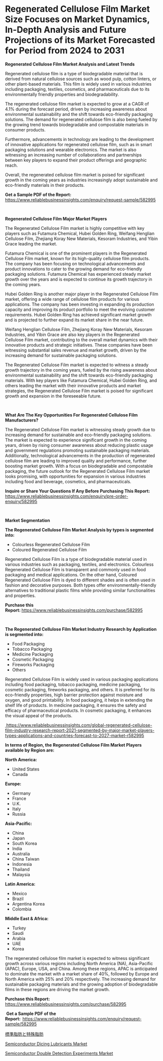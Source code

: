 <p><h1>Regenerated Cellulose Film Market Size Focuses on Market Dynamics, In-Depth Analysis and Future Projections of its Market Forecasted for Period from 2024 to 2031</h1></p><p><strong>Regenerated Cellulose Film Market Analysis and Latest Trends</strong></p>
<p><p>Regenerated cellulose film is a type of biodegradable material that is derived from natural cellulose sources such as wood pulp, cotton linters, or other plant-based materials. This film is widely used in various industries including packaging, textiles, cosmetics, and pharmaceuticals due to its environmentally friendly properties and biodegradability.</p><p>The regenerated cellulose film market is expected to grow at a CAGR of 4.1% during the forecast period, driven by increasing awareness about environmental sustainability and the shift towards eco-friendly packaging solutions. The demand for regenerated cellulose film is also being fueled by the growing trend towards biodegradable and compostable materials in consumer products.</p><p>Furthermore, advancements in technology are leading to the development of innovative applications for regenerated cellulose film, such as in smart packaging solutions and wearable electronics. The market is also witnessing an increasing number of collaborations and partnerships between key players to expand their product offerings and geographic reach.</p><p>Overall, the regenerated cellulose film market is poised for significant growth in the coming years as industries increasingly adopt sustainable and eco-friendly materials in their products.</p></p>
<p><strong>Get a Sample PDF of the Report:&nbsp;</strong> <a href="https://www.reliablebusinessinsights.com/enquiry/request-sample/582995">https://www.reliablebusinessinsights.com/enquiry/request-sample/582995</a></p>
<p>&nbsp;</p>
<p><strong>Regenerated Cellulose Film Major Market Players</strong></p>
<p><p>The Regenerated Cellulose Film market is highly competitive with key players such as Futamura Chemical, Hubei Golden Ring, Weifang Henglian Cellulose Film, Zhejiang Koray New Materials, Kesoram Industries, and Yibin Grace leading the market. </p><p>Futamura Chemical is one of the prominent players in the Regenerated Cellulose Film market, known for its high-quality cellulose film products. The company has been focusing on technological advancements and product innovations to cater to the growing demand for eco-friendly packaging solutions. Futamura Chemical has experienced steady market growth over the years and is expected to continue its growth trajectory in the coming years.</p><p>Hubei Golden Ring is another major player in the Regenerated Cellulose Film market, offering a wide range of cellulose film products for various applications. The company has been investing in expanding its production capacity and improving its product portfolio to meet the evolving customer requirements. Hubei Golden Ring has achieved significant market growth and is projected to further expand its market share in the near future.</p><p>Weifang Henglian Cellulose Film, Zhejiang Koray New Materials, Kesoram Industries, and Yibin Grace are also key players in the Regenerated Cellulose Film market, contributing to the overall market dynamics with their innovative products and strategic initiatives. These companies have been witnessing substantial sales revenue and market growth, driven by the increasing demand for sustainable packaging solutions.</p><p>The Regenerated Cellulose Film market is expected to witness a steady growth trajectory in the coming years, fueled by the rising awareness about environmental sustainability and the shift towards eco-friendly packaging materials. With key players like Futamura Chemical, Hubei Golden Ring, and others leading the market with their innovative products and market strategies, the Regenerated Cellulose Film market is poised for significant growth and expansion in the foreseeable future.</p></p>
<p>&nbsp;</p>
<p><strong>What Are The Key Opportunities For Regenerated Cellulose Film Manufacturers?</strong></p>
<p><p>The Regenerated Cellulose Film market is witnessing steady growth due to increasing demand for sustainable and eco-friendly packaging solutions. The market is expected to experience significant growth in the coming years, driven by rising consumer awareness about reducing plastic usage and government regulations promoting sustainable packaging materials. Additionally, technological advancements in the production of regenerated cellulose film are leading to improved quality and performance, further boosting market growth. With a focus on biodegradable and compostable packaging, the future outlook for the Regenerated Cellulose Film market looks promising, with opportunities for expansion in various industries including food and beverage, cosmetics, and pharmaceuticals.</p></p>
<p><strong>Inquire or Share Your Questions If Any Before Purchasing This Report:</strong> <a href="https://www.reliablebusinessinsights.com/enquiry/pre-order-enquiry/582995">https://www.reliablebusinessinsights.com/enquiry/pre-order-enquiry/582995</a></p>
<p>&nbsp;</p>
<p><strong>Market Segmentation</strong></p>
<p><strong>The Regenerated Cellulose Film Market Analysis by types is segmented into:</strong></p>
<p><ul><li>Colourless Regenerated Cellulose Film</li><li>Coloured Regenerated Cellulose Film</li></ul></p>
<p><p>Regenerated Cellulose Film is a type of biodegradable material used in various industries such as packaging, textiles, and electronics. Colourless Regenerated Cellulose Film is transparent and commonly used in food packaging and medical applications. On the other hand, Coloured Regenerated Cellulose Film is dyed to different shades and is often used in fashion and decorative purposes. Both types offer environmentally-friendly alternatives to traditional plastic films while providing similar functionalities and properties.</p></p>
<p><strong>Purchase this Report:&nbsp;</strong><a href="https://www.reliablebusinessinsights.com/purchase/582995">https://www.reliablebusinessinsights.com/purchase/582995</a></p>
<p>&nbsp;</p>
<p><strong>The Regenerated Cellulose Film Market Industry Research by Application is segmented into:</strong></p>
<p><ul><li>Food Packaging</li><li>Tobacco Packaging</li><li>Medicine Packaging</li><li>Cosmetic Packaging</li><li>Fireworks Packaging</li><li>Others</li></ul></p>
<p><p>Regenerated Cellulose Film is widely used in various packaging applications including food packaging, tobacco packaging, medicine packaging, cosmetic packaging, fireworks packaging, and others. It is preferred for its eco-friendly properties, high barrier protection against moisture and oxygen, and good printability. In food packaging, it helps in extending the shelf life of products. In medicine packaging, it ensures the safety and efficacy of pharmaceutical products. In cosmetic packaging, it enhances the visual appeal of the products.</p></p>
<p><a href="https://www.reliablebusinessinsights.com/global-regenerated-cellulose-film-industry-research-report-2021-segmented-by-major-market-players-types-applications-and-countries-forecast-to-2027-market-r582995">&nbsp;https://www.reliablebusinessinsights.com/global-regenerated-cellulose-film-industry-research-report-2021-segmented-by-major-market-players-types-applications-and-countries-forecast-to-2027-market-r582995</a></p>
<p><strong>In terms of Region, the Regenerated Cellulose Film Market Players available by Region are:</strong></p>
<p>
    <p> <strong> North America: </strong>
        <ul>
            <li>United States</li>
            <li>Canada</li>
        </ul>
        </p> 
    <p> <strong> Europe: </strong>
        <ul>
            <li>Germany</li>
            <li>France</li>
            <li>U.K.</li>
            <li>Italy</li>
            <li>Russia</li>
        </ul>
        </p> 
    <p> <strong> Asia-Pacific: </strong>
        <ul>
            <li>China</li>
            <li>Japan</li>
            <li>South Korea</li>
            <li>India</li>
            <li>Australia</li>
            <li>China Taiwan</li>
            <li>Indonesia</li>
            <li>Thailand</li>
            <li>Malaysia</li>
        </ul>
        </p> 
    <p> <strong> Latin America: </strong>
        <ul>
            <li>Mexico</li>
            <li>Brazil</li>
            <li>Argentina Korea</li>
            <li>Colombia</li>
        </ul>
        </p> 
    <p> <strong> Middle East & Africa: </strong>
        <ul>
            <li>Turkey</li>
            <li>Saudi</li>
            <li>Arabia</li>
            <li>UAE</li>
            <li>Korea</li>
        </ul>
    </p>
    </p>
<p><p>The regenerated cellulose film market is expected to witness significant growth across various regions including North America (NA), Asia-Pacific (APAC), Europe, USA, and China. Among these regions, APAC is anticipated to dominate the market with a market share of 40%, followed by Europe and North America with 25% and 20% respectively. The increasing demand for sustainable packaging materials and the growing adoption of biodegradable films in these regions are driving the market growth.</p></p>
<p><strong>Purchase this Report: </strong><a href="https://www.reliablebusinessinsights.com/purchase/582995">https://www.reliablebusinessinsights.com/purchase/582995</a></p>
<p>&nbsp;<strong>Get a Sample PDF of the Report:&nbsp;&nbsp;</strong><a href="https://www.reliablebusinessinsights.com/enquiry/request-sample/582995">https://www.reliablebusinessinsights.com/enquiry/request-sample/582995</a></p>
<p><strong></strong></p>
<p><p><a href="https://github.com/dadanedu33/Market-Research-Report-List-1/blob/main/3078896103003.md">標準脂肪と特殊脂肪</a></p><p><a href="https://view.publitas.com/reportprime-1/semiconductor-dicing-lubricants-market-trends-forecast-and-competitive-analysis-to-2031/">Semiconductor Dicing Lubricants Market</a></p><p><a href="https://github.com/JennyferFeil2023/Market-Research-Report-List-1/blob/main/semiconductor-double-detection-experiments-market.md">Semiconductor Double Detection Experiments Market</a></p></p>
